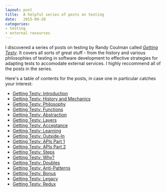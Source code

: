 ```yaml
---
layout: post
title:  A helpful series of posts on testing
date:   2015-09-28
categories:
- testing
- external resources
---
```

I discovered a series of posts on testing by Randy Coulman called *[Getting Testy](http://randycoulman.com/blog/categories/getting-testy/)*. It covers all sorts of great stuff - from the history and various philosophies of testing in software development to effective strategies for adapting tests to accomodate external services. I highly reccommend all of the posts in the series.

Here's a table of contents for the posts, in case one in particular catches your interest:

- [Getting Testy: Introduction](http://randycoulman.com/blog/2015/04/14/getting-testy-introduction/)
- [Getting Testy: History and Mechanics](http://randycoulman.com/blog/2015/04/21/getting-testy-history-and-mechanics/)
- [Getting Testy: Philosophy](http://randycoulman.com/blog/2015/04/28/getting-testy-philosophy/)
- [Getting Testy: Functions](http://randycoulman.com/blog/2015/05/05/getting-testy-functions/)
- [Getting Testy: Abstraction](http://randycoulman.com/blog/2015/05/12/getting-testy-abstraction/)
- [Getting Testy: Layers](http://randycoulman.com/blog/2015/05/19/getting-testy-layers/)
- [Getting Testy: Acceptance](http://randycoulman.com/blog/2015/05/26/getting-testy-acceptance/)
- [Getting Testy: Learning](http://randycoulman.com/blog/2015/06/02/getting-testy-learning/)
- [Getting Testy: Outside-In](http://randycoulman.com/blog/2015/06/09/getting-testy-outside-in/)
- [Getting Testy: APIs Part 1](http://randycoulman.com/blog/2015/06/16/getting-testy-apis-part-1/)
- [Getting Testy: APIs Part 2](http://randycoulman.com/blog/2015/06/23/getting-testy-apis-part-2/)
- [Getting Testy: Steps](http://randycoulman.com/blog/2015/06/30/getting-testy-steps/)
- [Getting Testy: Why?](http://randycoulman.com/blog/2015/07/07/getting-testy-why/)
- [Getting Testy: Doubles](http://randycoulman.com/blog/2015/07/14/getting-testy-doubles/)
- [Getting Testy: Anti-Patterns](http://randycoulman.com/blog/2015/07/21/getting-testy-anti-patterns/)
- [Getting Testy: Bonus](http://randycoulman.com/blog/2015/07/24/getting-testy-bonus/)
- [Getting Testy: Legacy](http://randycoulman.com/blog/2015/07/28/getting-testy-legacy/)
- [Getting Testy: Redux](http://randycoulman.com/blog/2015/08/04/getting-testy-redux/)